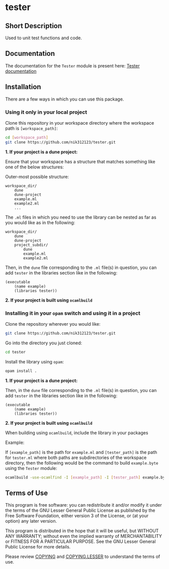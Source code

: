 # tester

## Short Description

Used to unit test functions and code.

## Documentation

The documentation for the `Tester` module is present here: [Tester documentation](https://nik312123.github.io/ocamlLibDocs/tester/Tester/)

## Installation

There are a few ways in which you can use this package.

### Using it only in your local project

Clone this repository in your workspace directory where the workspace path is `[workspace_path]`:

```bash
cd [workspace_path]
git clone https://github.com/nik312123/tester.git
```

**1\. If your project is a dune project:**

Ensure that your workspace has a structure that matches something like one of the below structures:

Outer-most possible structure:

```
workspace_dir/
    dune
    dune-project
    example.ml
    example2.ml
    ...
```

The `.ml` files in which you need to use the library can be nested as far as you would like as in the following:

```
workspace_dir/
    dune
    dune-project
    project_subdir/
        dune
        example.ml
        example2.ml
```

Then, in the `dune` file corresponding to the `.ml` file(s) in question, you can add `tester` in the libraries section like in the following:

```
(executable
    (name example)
    (libraries tester))
```

**2\. If your project is built using `ocamlbuild`**

### Installing it in your `opam` switch and using it in a project

Clone the repository wherever you would like:

```bash
git clone https://github.com/nik312123/tester.git
```

Go into the directory you just cloned:

```bash
cd tester
```

Install the library using `opam`:

```bash
opam install .
```

**1\. If your project is a dune project:**

Then, in the `dune` file corresponding to the `.ml` file(s) in question, you can add `tester` in the libraries section like in the following:

```
(executable
    (name example)
    (libraries tester))
```

**2\. If your project is built using `ocamlbuild`**

When building using `ocamlbuild`, include the library in your packages

Example:

If `[example_path]` is the path for `example.ml` and `[tester_path]` is the path for `tester.ml` where both paths are subdirectories of the workspace directory, then the following would be the command to build `example.byte` using the `Tester` module:

```bash
ocamlbuild -use-ocamlfind -I [example_path] -I [tester_path] example.byte
```

## Terms of Use

This program is free software: you can redistribute it and/or modify
it under the terms of the GNU Lesser General Public License as published by
the Free Software Foundation, either version 3 of the License, or
(at your option) any later version.

This program is distributed in the hope that it will be useful,
but WITHOUT ANY WARRANTY; without even the implied warranty of
MERCHANTABILITY or FITNESS FOR A PARTICULAR PURPOSE.  See the
GNU Lesser General Public License for more details.

Please review [COPYING](COPYING) and [COPYING.LESSER](COPYING.LESSER) to understand the terms of use.
